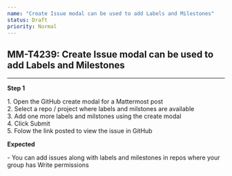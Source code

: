 ```yaml
---
name: "Create Issue modal can be used to add Labels and Milestones"
status: Draft
priority: Normal
---
```


## MM-T4239: Create Issue modal can be used to add Labels and Milestones

---

**Step 1**

1\. Open the GitHub create modal for a Mattermost post\
2\. Select a repo / project where labels and milstones are available\
3\. Add one more labels and milstones using the create modal\
4\. Click Submit\
5\. Folow the link posted to view the issue in GitHub

**Expected**

\- You can add issues along with labels and milestones in repos where your group has Write permissions
